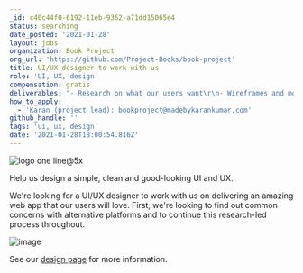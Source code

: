 ```yaml
---
_id: c40c44f0-6192-11eb-9362-a71dd15065e4
status: searching
date_posted: '2021-01-28'
layout: jobs
organization: Book Project
org_url: 'https://github.com/Project-Books/book-project'
title: UI/UX designer to work with us
role: 'UI, UX, design'
compensation: gratis
deliverables: "- Research on what our users want\r\n- Wireframes and mockups"
how_to_apply:
  - 'Karan (project lead): bookproject@madebykarankumar.com'
github_handle: ''
tags: 'ui, ux, design'
date: '2021-01-28T18:00:54.816Z'
---
```


![logo one line@5x](https://user-images.githubusercontent.com/11173328/119092775-c1dd2d80-ba06-11eb-910c-2ddef42d60a5.png)

Help us design a simple, clean and good-looking UI and UX.

We're looking for a UI/UX designer to work with us on delivering an amazing web app that our users will love. First, we're looking to find out common concerns with alternative platforms and to continue this research-led process throughout.

![image](https://user-images.githubusercontent.com/11173328/112493885-739b0d80-8d7a-11eb-85a1-b4c500dc61ab.png)


See our [design page](https://project-books.github.io/docs/design/join-design-team/) for more information.
